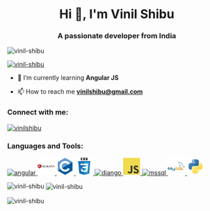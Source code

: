<h1 align="center">Hi 👋, I'm Vinil Shibu</h1>
<h3 align="center">A passionate developer from India</h3>

<p align="left"> <img src="https://komarev.com/ghpvc/?username=vinil-shibu&label=Profile%20views&color=0e75b6&style=flat" alt="vinil-shibu" /> </p>

<p align="left"> <a href="https://github.com/ryo-ma/github-profile-trophy"><img src="https://github-profile-trophy.vercel.app/?username=vinil-shibu" alt="vinil-shibu" /></a> </p>

- 🌱 I’m currently learning **Angular JS**

- 📫 How to reach me **vinilshibu@gmail.com**

<h3 align="left">Connect with me:</h3>
<p align="left">
<a href="https://www.codechef.com/users/vinilshibu" target="blank"><img align="center" src="https://cdn.jsdelivr.net/npm/simple-icons@3.1.0/icons/codechef.svg" alt="vinilshibu" height="30" width="40" /></a>
</p>

<h3 align="left">Languages and Tools:</h3>
<p align="left"> <a href="https://angular.io" target="_blank" rel="noreferrer"> <img src="https://angular.io/assets/images/logos/angular/angular.svg" alt="angular" width="40" height="40"/> </a> <a href="https://angular.io" target="_blank" rel="noreferrer"> <img src="https://raw.githubusercontent.com/devicons/devicon/master/icons/angularjs/angularjs-original-wordmark.svg" alt="angularjs" width="40" height="40"/> </a> <a href="https://www.cprogramming.com/" target="_blank" rel="noreferrer"> <img src="https://raw.githubusercontent.com/devicons/devicon/master/icons/c/c-original.svg" alt="c" width="40" height="40"/> </a> <a href="https://www.w3schools.com/css/" target="_blank" rel="noreferrer"> <img src="https://raw.githubusercontent.com/devicons/devicon/master/icons/css3/css3-original-wordmark.svg" alt="css3" width="40" height="40"/> </a> <a href="https://www.djangoproject.com/" target="_blank" rel="noreferrer"> <img src="https://cdn.worldvectorlogo.com/logos/django.svg" alt="django" width="40" height="40"/> </a> <a href="https://developer.mozilla.org/en-US/docs/Web/JavaScript" target="_blank" rel="noreferrer"> <img src="https://raw.githubusercontent.com/devicons/devicon/master/icons/javascript/javascript-original.svg" alt="javascript" width="40" height="40"/> </a> <a href="https://www.microsoft.com/en-us/sql-server" target="_blank" rel="noreferrer"> <img src="https://www.svgrepo.com/show/303229/microsoft-sql-server-logo.svg" alt="mssql" width="40" height="40"/> </a> <a href="https://www.mysql.com/" target="_blank" rel="noreferrer"> <img src="https://raw.githubusercontent.com/devicons/devicon/master/icons/mysql/mysql-original-wordmark.svg" alt="mysql" width="40" height="40"/> </a> <a href="https://www.python.org" target="_blank" rel="noreferrer"> <img src="https://raw.githubusercontent.com/devicons/devicon/master/icons/python/python-original.svg" alt="python" width="40" height="40"/> </a> </p>

<p><img align="left" src="https://github-readme-stats.vercel.app/api/top-langs?username=vinil-shibu&show_icons=true&locale=en&layout=compact" alt="vinil-shibu" /></p>

<p>&nbsp;<img align="center" src="https://github-readme-stats.vercel.app/api?username=vinil-shibu&show_icons=true&locale=en" alt="vinil-shibu" /></p>

<p><img align="center" src="https://github-readme-streak-stats.herokuapp.com/?user=vinil-shibu&" alt="vinil-shibu" /></p>
